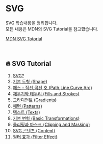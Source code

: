 # SVG

SVG 학습내용을 정리합니다. <br>
모든 내용은 MDN의 SVG Tutorial을 참고했습니다.<br>

[MDN SVG Totorial](https://developer.mozilla.org/ko/docs/Web/SVG/Tutorial)

<br>

## :fire: SVG Tutorial

1. [SVG?](https://github.com/yonghap/SVG/blob/main/posts/grid.md)
2. [기본 도형 (Shape)](https://github.com/yonghap/SVG/blob/main/posts/shape.md)
3. [패스 - 직선,곡선,호 (Path,Line,Curve,Arc)](https://github.com/yonghap/SVG/blob/main/posts/path.md)
4. [채우기와 테두리 (Fills and Strokes)](https://github.com/yonghap/SVG/blob/main/posts/path.md)
5. [그라디언트 (Gradients)](https://github.com/yonghap/SVG/blob/main/posts/gradients.md)
6. [패턴 (Patterns)](https://github.com/yonghap/SVG/blob/main/posts/patterns.md)
7. [텍스트 (Texts)](https://github.com/yonghap/SVG/blob/main/posts/texts.md)
8. [기본 변형 (Basic Transformations)](https://github.com/yonghap/SVG/blob/main/posts/transform.md)
9. [클리핑과 마스크 (Clipping and Masking)](https://github.com/yonghap/SVG/blob/main/posts/clipping_masking.md)
10. [SVG 콘텐츠 (Content)](https://github.com/yonghap/SVG/blob/main/posts/content.md)
11. [필터 효과 (Filter Effect)](https://github.com/yonghap/SVG/blob/main/posts/filter.md)

